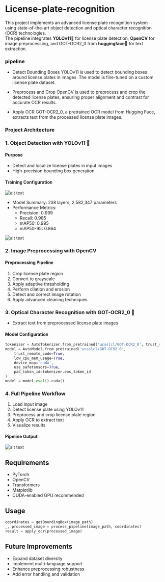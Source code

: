 # License-plate-recognition

This project implements an advanced license plate recognition system using state-of-the-art object detection and optical character recognition (OCR) technologies.<br/> The pipeline integrates **YOLOv11📸** for license plate detection, **OpenCV** for image preprocessing, and GOT-OCR2_0 from **huggingface🤗** for text extraction.

### pipeline

- Detect Bounding Boxes
YOLOv11 is used to detect bounding boxes around license plates in images. The model is fine-tuned on a custom license plate dataset.

- Preprocess and Crop
OpenCV is used to preprocess and crop the detected license plates, ensuring proper alignment and contrast for accurate OCR results.

- Apply OCR
GOT-OCR2_0, a pretrained OCR model from Hugging Face, extracts text from the processed license plate images.

### Project Architecture
### 1. Object Detection with YOLOv11 📸
#### Purpose
- Detect and localize license plates in input images
- High-precision bounding box generation

#### Training Configuration
![alt text](fine_tune/runs/detect/train3/train_batch0.jpg)
- Model Summary: 238 layers, 2,582,347 parameters
- Performance Metrics:
  - Precision: 0.999
  - Recall: 0.985
  - mAP50: 0.995
  - mAP50-95: 0.864

![alt text](fine_tune/runs/detect/train3/results.png)

### 2. Image Preprocessing with OpenCV

#### Preprocessing Pipeline
1. Crop license plate region
2. Convert to grayscale
3. Apply adaptive thresholding
4. Perform dilation and erosion
5. Detect and correct image rotation
6. Apply advanced cleaning techniques

### 3. Optical Character Recognition with GOT-OCR2_0 🤗
- Extract text from preprocessed license plate images

#### Model Configuration
```python
tokenizer = AutoTokenizer.from_pretrained('ucaslcl/GOT-OCR2_0', trust_remote_code=True)
model = AutoModel.from_pretrained('ucaslcl/GOT-OCR2_0', 
    trust_remote_code=True, 
    low_cpu_mem_usage=True, 
    device_map='cuda', 
    use_safetensors=True, 
    pad_token_id=tokenizer.eos_token_id
)
model = model.eval().cuda()
```

### 4. Full Pipeline Workflow
1. Load input image
2. Detect license plate using YOLOv11
3. Preprocess and crop license plate region
4. Apply OCR to extract text
5. Visualize results

#### Pipeline Output
![alt text](output.png)

## Requirements
- PyTorch
- OpenCV
- Transformers
- Matplotlib
- CUDA-enabled GPU recommended

## Usage
```python
coordinates = getBoundingBox(image_path)
_, processed_image = process_pipeline(image_path, coordinates)
result = apply_ocr(processed_image)
```

## Future Improvements
- Expand dataset diversity
- Implement multi-language support
- Enhance preprocessing robustness
- Add error handling and validation